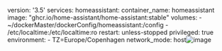 version: '3.5'
services:
  homeassistant:
    container_name: homeassistant
    image: "ghcr.io/home-assistant/home-assistant:stable"
    volumes:
      - ~/dockerMaster/dockerConfig/homeassistant:/config
      - /etc/localtime:/etc/localtime:ro
    restart: unless-stopped
    privileged: true
    environment:
      - TZ=Europe/Copenhagen
    network_mode: host![image](https://user-images.githubusercontent.com/103714062/163650170-60b1dd50-7bfa-4ed2-a583-2c09511361b4.png)
